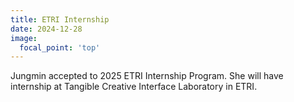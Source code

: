 ```yaml
---
title: ETRI Internship
date: 2024-12-28
image:
  focal_point: 'top'
---
```


Jungmin accepted to 2025 ETRI Internship Program.
She will have internship at Tangible Creative Interface Laboratory in ETRI.

